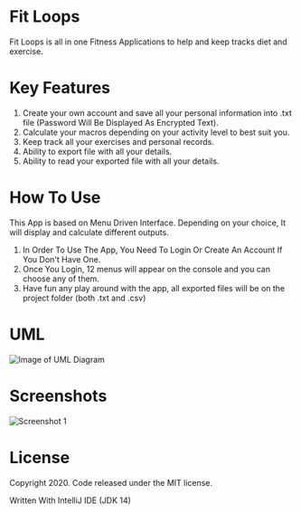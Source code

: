 # Fit Loops
Fit Loops is all in one Fitness Applications to help and keep tracks diet and exercise.
  
# Key Features
1. Create your own account and save all your personal information into .txt file (Password Will Be Displayed As Encrypted Text). 
2. Calculate your macros depending on your activity level to best suit you.
3. Keep track all your exercises and personal records.
4. Ability to export file with all your details.
5. Ability to read your exported file with all your details.

# How To Use
This App is based on Menu Driven Interface. Depending on your choice, It will display and calculate different outputs.
1. In Order To Use The App, You Need To Login Or Create An Account If You Don't Have One.
2. Once You Login, 12 menus will appear on the console and you can choose any of them.
3. Have fun any play around with the app, all exported files will be on the project folder (both .txt and .csv)

# UML
![Image of UML Diagram](https://github.com/MiguelEmmara-ai/Fit-Loops/blob/master/screenshots/UML.png)

# Screenshots
![Screenshot 1](https://github.com/MiguelEmmara-ai/Fit-Loops/blob/master/screenshots/1.PNG)

# License
Copyright 2020. Code released under the MIT license.

Written With IntelliJ IDE (JDK 14)
